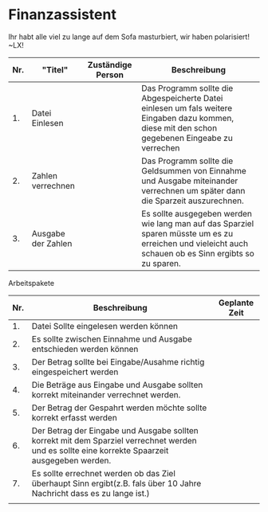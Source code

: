 # Finanzassistent

Ihr habt alle viel zu lange auf dem Sofa masturbiert, wir haben polarisiert!
~LX!


| Nr.   | "Titel"      | Zuständige Person  | Beschreibung |
| ----- |--------------|------------------ | ------------ |
| 1.     | Datei Einlesen |                   | Das Programm sollte die Abgespeicherte Datei einlesen um fals weitere Eingaben dazu kommen, diese mit den schon gegebenen Eingeabe zu verrechen |
| 2.     | Zahlen verrechnen|                   | Das Programm sollte die Geldsummen von Einnahme und Ausgabe miteinander verrechnen um später dann die Sparzeit auszurechnen. |
| 3.| Ausgabe der Zahlen|                   | Es sollte ausgegeben werden wie lang man auf das Sparziel sparen müsste um es zu erreichen und vieleicht auch schauen ob es Sinn ergibts so zu sparen. |



Arbeitspakete

| Nr.| Beschreibung | Geplante Zeit |
|----|--------------|---------------|
| 1. | Datei Sollte eingelesen werden können |               |
| 2. | Es sollte zwischen Einnahme und Ausgabe entschieden werden können             |               |
| 3. | Der Betrag sollte bei Eingabe/Ausahme richtig eingespeichert werden             |               |
| 4. | Die Beträge aus Eingabe und Ausgabe sollten korrekt miteinander verrechnet werden.             |               |
| 5. | Der Betrag der Gespahrt werden möchte sollte korrekt erfasst werden             |               |
| 6. | Der Betrag der Eingabe und Ausgabe sollten korrekt mit dem Sparziel verrechnet werden und es sollte eine korrekte Spaarzeit ausgegeben werden.             |               |
| 7. | Es sollte errechnet werden ob das Ziel überhaupt Sinn ergibt(z.B. fals über 10 Jahre Nachricht dass es zu lange ist.)         |               |
|  |              |               |
